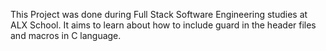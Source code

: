 This Project was done during Full Stack Software Engineering studies at ALX School. It aims to learn about how to include guard in the header files and macros in C language.
